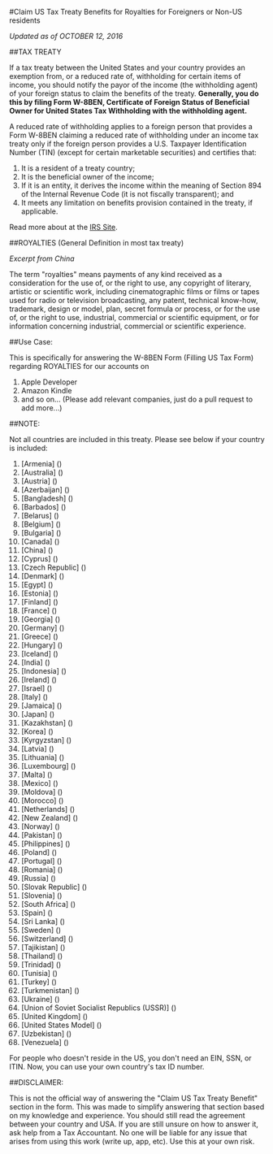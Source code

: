 #Claim US Tax Treaty Benefits for Royalties for Foreigners or Non-US residents

*Updated as of OCTOBER 12, 2016*

##TAX TREATY

If a tax treaty between the United States and your country provides an exemption from, or a reduced rate of, withholding for certain items of income, you should notify the payor of the income (the withholding agent) of your foreign status to claim the benefits of the treaty. **Generally, you do this by filing Form W-8BEN, Certificate of Foreign Status of Beneficial Owner for United States Tax Withholding with the withholding agent.**

A reduced rate of withholding applies to a foreign person that provides a Form W-8BEN claiming a reduced rate of withholding under an income tax treaty only if the foreign person provides a U.S. Taxpayer Identification Number (TIN) (except for certain marketable securities) and certifies that:

1. It is a resident of a treaty country;
2. It is the beneficial owner of the income;
3. If it is an entity, it derives the income within the meaning of Section 894 of the Internal Revenue Code (it is not fiscally transparent); and
4. It meets any limitation on benefits provision contained in the treaty, if applicable.

Read more about at the [IRS Site](https://www.irs.gov/individuals/international-taxpayers/claiming-tax-treaty-benefits).

##ROYALTIES (General Definition in most tax treaty)

*Excerpt from China*

The term "royalties" means payments of any kind received as a consideration for the use of, or the right to use, any copyright of literary, artistic or scientific work, including cinematographic films or films or tapes used for radio or television broadcasting, any patent, technical know-how, trademark, design or model, plan, secret formula or process, or for the use of, or the right to use, industrial, commercial or scientific equipment, or for information concerning industrial, commercial or scientific experience.


##Use Case:

This is specifically for answering the W-8BEN Form (Filling US Tax Form) regarding ROYALTIES for our accounts on 

1. Apple Developer 
2. Amazon Kindle 
3. and so on... (Please add relevant companies, just do a pull request to add more...)

##NOTE:

Not all countries are included in this treaty. Please see below if your country is included:

[//]: # (//Enumerate countries here)

1. [Armenia] ()
2. [Australia] ()
3. [Austria] ()
4. [Azerbaijan] ()
5. [Bangladesh] ()
6. [Barbados] ()
7. [Belarus] ()
8. [Belgium] ()
9. [Bulgaria] ()
10. [Canada] ()
11. [China] ()
12. [Cyprus] ()
13. [Czech Republic] ()
14. [Denmark] ()
15. [Egypt] ()
16. [Estonia] ()
17. [Finland] ()
18. [France] ()
19. [Georgia] ()
20. [Germany] ()
21. [Greece] ()
22. [Hungary] ()
23. [Iceland] ()
24. [India] ()
25. [Indonesia] ()
26. [Ireland] ()
27. [Israel] ()
28. [Italy] ()
29. [Jamaica] ()
30. [Japan] ()
31. [Kazakhstan] ()
32. [Korea] ()
33. [Kyrgyzstan] ()
34. [Latvia] ()
35. [Lithuania] ()
36. [Luxembourg] ()
37. [Malta] ()
38. [Mexico] ()
39. [Moldova] ()
40. [Morocco] ()
41. [Netherlands] ()
42. [New Zealand] ()
43. [Norway] ()
44. [Pakistan] ()
45. [Philippines] ()
46. [Poland] ()
47. [Portugal] ()
48. [Romania] ()
49. [Russia] ()
50. [Slovak Republic] ()
51. [Slovenia] ()
52. [South Africa] ()
53. [Spain] ()
54. [Sri Lanka] ()
55. [Sweden] ()
56. [Switzerland] ()
57. [Tajikistan] ()
58. [Thailand] ()
59. [Trinidad] ()
60. [Tunisia] ()
61. [Turkey] ()
62. [Turkmenistan] ()
63. [Ukraine] ()
64. [Union of Soviet Socialist Republics (USSR)] ()
65. [United Kingdom] ()
66. [United States Model] ()
67. [Uzbekistan] ()
68. [Venezuela] ()

For people who doesn't reside in the US, you don't need an EIN, SSN, or ITIN. Now, you can use your own country's tax ID number.

[//]: # (Provide instructions on how to get one if they want too.)

##DISCLAIMER:

This is not the official way of answering the "Claim US Tax Treaty Benefit" section in the form. This was made to simplify answering that section based on my knowledge and experience. You should still read the agreement between your country and USA. If you are still unsure on how to answer it, ask help from a Tax Accountant. No one will be liable for any issue that arises from using this work (write up, app, etc). Use this at your own risk.